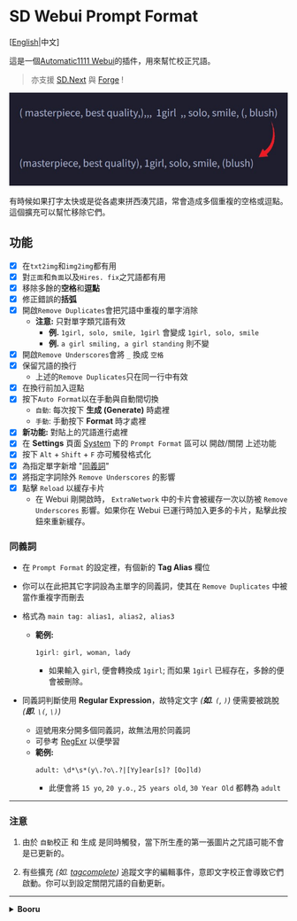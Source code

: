 ﻿# SD Webui Prompt Format
[[English](README.md)|中文]

這是一個[Automatic1111 Webui](https://github.com/AUTOMATIC1111/stable-diffusion-webui)的插件，用來幫忙校正咒語。

> 亦支援 [SD.Next](https://github.com/vladmandic/automatic) 與 [Forge](https://github.com/lllyasviel/stable-diffusion-webui-forge) !

<p align="center"><img src="sample.jpg" width=512></p>

有時候如果打字太快或是從各處東拼西湊咒語，常會造成多個重複的空格或逗點。這個擴充可以幫忙移除它們。

## 功能
- [x] 在`txt2img`和`img2img`都有用
- [x] 對`正面`和`負面`以及`Hires. fix`之咒語都有用
- [x] 移除多餘的**空格**和**逗點**
- [x] 修正錯誤的**括弧**
- [x] 開啟`Remove Duplicates`會把咒語中重複的單字消除
  - **注意:** 只對單字類咒語有效
    - **例.** `1girl, solo, smile, 1girl` 會變成 `1girl, solo, smile`
    - **例.** `a girl smiling, a girl standing` 則不變
- [x] 開啟`Remove Underscores`會將 `_` 換成 `空格`
- [x] 保留咒語的換行
  - 上述的`Remove Duplicates`只在同一行中有效
- [x] 在換行前加入逗點
- [x] 按下`Auto Format`以在手動與自動間切換
  - `自動`: 每次按下 **生成 (Generate)** 時處裡
  - `手動`: 手動按下 **Format** 時才處裡
- [x] **新功能:** 對貼上的咒語進行處裡
- [x] 在 **Settings** 頁面 <ins>System</ins> 下的 `Prompt Format` 區可以 開啟/關閉 上述功能
- [x] 按下 `Alt` + `Shift` + `F` 亦可觸發格式化
- [x] 為指定單字新增 "[同義詞](#同義詞)"
- [x] 將指定字詞除外 `Remove Underscores` 的影響
- [x] 點擊 `Reload` 以緩存卡片
  - 在 Webui 剛開啟時， `ExtraNetwork` 中的卡片會被緩存一次以防被 `Remove Underscores` 影響。如果你在 Webui 已運行時加入更多的卡片，點擊此按鈕來重新緩存。

### 同義詞
- 在 `Prompt Format` 的設定裡，有個新的 **Tag Alias** 欄位
- 你可以在此把其它字詞設為主單字的同義詞，使其在 `Remove Duplicates` 中被當作重複字而刪去
- 格式為 `main tag: alias1, alias2, alias3`
  - **範例:**
    ```
    1girl: girl, woman, lady
    ```
    - 如果輸入 `girl`, 便會轉換成 `1girl`; 而如果 `1girl` 已經存在，多餘的便會被刪除。

- 同義詞判斷使用 **Regular Expression**，故特定文字 *(**如.** `(`, `)`)* 便需要被跳脫 *(**即.** `\(`, `\)`)*
  - 逗號用來分開多個同義詞，故無法用於同義詞
  - 可參考 [RegExr](https://regexr.com/) 以便學習
  - **範例:**
    ```regex
    adult: \d*\s*(y\.?o\.?|[Yy]ear[s]? [Oo]ld)
    ```
    - 此便會將 `15 yo`, `20 y.o.`, `25 years old`, `30 Year Old` 都轉為 `adult`

<hr>

### 注意
1. 由於 `自動`校正 和 生成 是同時觸發，當下所生產的第一張圖片之咒語可能不會是已更新的。

2. 有些擴充 *(如. [tagcomplete](https://github.com/DominikDoom/a1111-sd-webui-tagcomplete))* 追蹤文字的編輯事件，意即文字校正會導致它們啟動。你可以到設定關閉咒語的自動更新。

<hr>

<details>
<summary><b>Booru</b></summary>

- [x] 自動清除多餘字詞
  - 文字結構基於 [gelbooru](https://gelbooru.com/)

<p align="center"><img src="booru.png" width=512></p>

</details>
